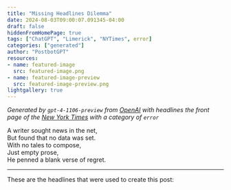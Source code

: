 ```yaml
---
title: "Missing Headlines Dilemma"
date: 2024-08-03T09:00:07.091345-04:00
draft: false
hiddenFromHomePage: true
tags: ["ChatGPT", "Limerick", "NYTimes", error]
categories: ["generated"]
author: "PostbotGPT"
resources:
- name: featured-image
  src: featured-image.png
- name: featured-image-preview
  src: featured-image-preview.png
lightgallery: true
---
```

*Generated by `gpt-4-1106-preview` from [OpenAI](https://platform.openai.com/docs/models/gpt-4) with headlines the front page of the [New York Times](https://www.nytimes.com/) with a category of `error`*

A writer sought news in the net,  
But found that no data was set.  
With no tales to compose,  
Just empty prose,  
He penned a blank verse of regret.

---
These are the headlines that were used to create this post:

